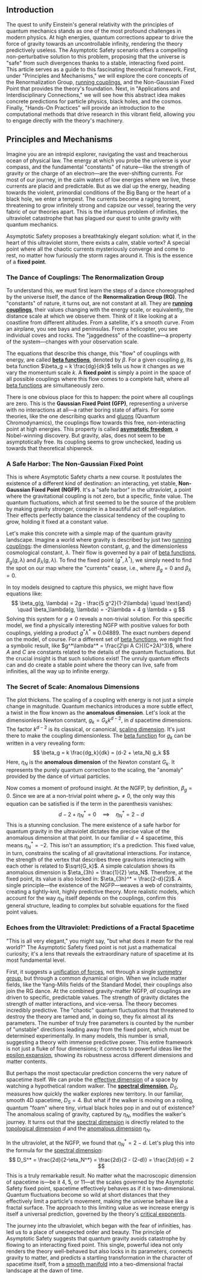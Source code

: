 ## Introduction
The quest to unify Einstein's general relativity with the principles of quantum mechanics stands as one of the most profound challenges in modern physics. At high energies, quantum corrections appear to drive the force of gravity towards an uncontrollable infinity, rendering the theory predictively useless. The Asymptotic Safety scenario offers a compelling non-perturbative solution to this problem, proposing that the universe is "safe" from such divergences thanks to a stable, interacting fixed point. This article serves as a guide to this fascinating theoretical framework. First, under "Principles and Mechanisms," we will explore the core concepts of the Renormalization Group, [running couplings](@article_id:143778), and the Non-Gaussian Fixed Point that provides the theory's foundation. Next, in "Applications and Interdisciplinary Connections," we will see how this abstract idea makes concrete predictions for particle physics, black holes, and the cosmos. Finally, "Hands-On Practices" will provide an introduction to the computational methods that drive research in this vibrant field, allowing you to engage directly with the theory's machinery.

## Principles and Mechanisms

Imagine you are an intrepid explorer, navigating the vast and treacherous ocean of physical law. The energy at which you probe the universe is your compass, and the fundamental "constants" of nature—like the strength of gravity or the charge of an electron—are the ever-shifting currents. For most of our journey, in the calm waters of low energies where we live, these currents are placid and predictable. But as we dial up the energy, heading towards the violent, primordial conditions of the Big Bang or the heart of a black hole, we enter a tempest. The currents become a raging torrent, threatening to grow infinitely strong and capsize our vessel, tearing the very fabric of our theories apart. This is the infamous problem of infinities, the ultraviolet catastrophe that has plagued our quest to unite gravity with quantum mechanics.

Asymptotic Safety proposes a breathtakingly elegant solution: what if, in the heart of this ultraviolet storm, there exists a calm, stable vortex? A special point where all the chaotic currents mysteriously converge and come to rest, no matter how furiously the storm rages around it. This is the essence of a **fixed point**.

### The Dance of Couplings: The Renormalization Group

To understand this, we must first learn the steps of a dance choreographed by the universe itself, the dance of the **Renormalization Group (RG)**. The "constants" of nature, it turns out, are not constant at all. They are **[running couplings](@article_id:143778)**, their values changing with the energy scale, or equivalently, the distance scale at which we observe them. Think of it like looking at a coastline from different altitudes. From a satellite, it's a smooth curve. From an airplane, you see bays and peninsulas. From a helicopter, you see individual coves and rocks. The "jaggedness" of the coastline—a property of the system—changes with your observation scale.

The equations that describe this change, this "flow" of couplings with energy, are called **[beta functions](@article_id:202210)**, denoted by $\beta$. For a given coupling $g$, its beta function $\beta_g = k \frac{dg}{dk}$ tells us how it changes as we vary the momentum scale $k$. A **fixed point** is simply a point in the space of all possible couplings where this flow comes to a complete halt, where all [beta functions](@article_id:202210) are simultaneously zero.

There is one obvious place for this to happen: the point where all couplings are zero. This is the **Gaussian Fixed Point (GFP)**, representing a universe with no interactions at all—a rather boring state of affairs. For some theories, like the one describing quarks and [gluons](@article_id:151233) (Quantum Chromodynamics), the couplings flow towards this free, non-interacting point at high energies. This property is called **[asymptotic freedom](@article_id:142618)**, a Nobel-winning discovery. But gravity, alas, does not seem to be asymptotically free. Its coupling seems to grow unchecked, leading us towards that theoretical shipwreck.

### A Safe Harbor: The Non-Gaussian Fixed Point

This is where Asymptotic Safety charts a new course. It postulates the existence of a different kind of destination: an interacting, yet stable, **Non-Gaussian Fixed Point (NGFP)**. It's a "safe harbor" in the ultraviolet, a point where the gravitational coupling is not zero, but a specific, finite value. The quantum fluctuations, which at first seemed to be the source of the problem by making gravity stronger, conspire in a beautiful act of self-regulation. Their effects perfectly balance the classical tendency of the coupling to grow, holding it fixed at a constant value.

Let's make this concrete with a simple map of the quantum gravity landscape. Imagine a world where gravity is described by just two [running couplings](@article_id:143778): the dimensionless Newton constant, $g$, and the dimensionless cosmological constant, $\lambda$. Their flow is governed by a pair of [beta functions](@article_id:202210), $\beta_g(g, \lambda)$ and $\beta_\lambda(g, \lambda)$. To find the fixed point $(g^*, \lambda^*)$, we simply need to find the spot on our map where the "currents" cease, i.e., where $\beta_g = 0$ and $\beta_\lambda = 0$.

In toy models designed to capture this physics, we might have flow equations like:
$$ \beta_g(g, \lambda) = 2g - \frac{5 g^2}{1-2\lambda} \quad \text{and} \quad \beta_\lambda(g, \lambda) = -2\lambda + 4 g \lambda + g $$
Solving this system for $g \neq 0$ reveals a non-trivial solution. For this specific model, we find a physically interesting NGFP with positive values for both couplings, yielding a product $g^* \lambda^* \approx 0.04889$. The exact numbers depend on the model, of course. For a different set of [beta functions](@article_id:202210), we might find a symbolic result, like $g^*\lambda^* = \frac{2\pi A C}{(C+2A)^3}$, where $A$ and $C$ are constants related to the details of the quantum fluctuations. But the crucial insight is that such solutions exist! The unruly quantum effects can and do create a stable point where the theory can live, safe from infinities, all the way up to infinite energy.

### The Secret of Scale: Anomalous Dimensions

The plot thickens. The scaling of a coupling with energy is not just a simple change in magnitude. Quantum mechanics introduces a more subtle effect, a twist in the flow known as the **anomalous dimension**. Let's look at the dimensionless Newton constant, $g_k = G_k k^{d-2}$, in $d$ spacetime dimensions. The factor $k^{d-2}$ is its classical, or canonical, [scaling dimension](@article_id:145021). It's just there to make the coupling dimensionless. The [beta function](@article_id:143265) for $g_k$ can be written in a very revealing form:
$$ \beta_g = k \frac{dg_k}{dk} = (d-2 + \eta_N) g_k $$
Here, $\eta_N$ is the **anomalous dimension** of the Newton constant $G_k$. It represents the purely quantum correction to the scaling, the "anomaly" provided by the dance of virtual particles.

Now comes a moment of profound insight. At the NGFP, by definition, $\beta_g = 0$. Since we are at a non-trivial point where $g_* \neq 0$, the only way this equation can be satisfied is if the term in the parenthesis vanishes:
$$ d-2 + \eta_N^* = 0 \quad \implies \quad \eta_N^* = 2-d $$
This is a stunning conclusion. The mere existence of a safe harbor for quantum gravity in the ultraviolet dictates the precise value of the anomalous dimension at that point. In our familiar $d=4$ spacetime, this means $\eta_N^* = -2$. This isn't an assumption; it's a prediction. This fixed value, in turn, constrains the scaling of all gravitational interactions. For instance, the strength of the vertex that describes three gravitons interacting with each other is related to $\sqrt{G_k}$. A simple calculation shows its anomalous dimension is $\eta_{3h} = \frac{1}{2} \eta_N$. Therefore, at the fixed point, its value is also locked in: $\eta_{3h}^* = \frac{2-d}{2}$. A single principle—the existence of the NGFP—weaves a web of constraints, creating a tightly-knit, highly predictive theory. More realistic models, which account for the way $\eta_N$ itself depends on the couplings, confirm this general structure, leading to complex but solvable equations for the fixed point values.

### Echoes from the Ultraviolet: Predictions of a Fractal Spacetime

"This is all very elegant," you might say, "but what does it *mean* for the real world?" The Asymptotic Safety fixed point is not just a mathematical curiosity; it's a lens that reveals the extraordinary nature of spacetime at its most fundamental level.

First, it suggests a [unification of forces](@article_id:158295), not through a single [symmetry group](@article_id:138068), but through a common dynamical origin. When we include matter fields, like the Yang-Mills fields of the Standard Model, their couplings also join the RG dance. At the combined gravity-matter NGFP, *all* couplings are driven to specific, predictable values. The strength of gravity dictates the strength of matter interactions, and vice-versa. The theory becomes incredibly predictive. The "chaotic" quantum fluctuations that threatened to destroy the theory are tamed and, in doing so, they fix almost all its parameters. The number of truly free parameters is counted by the number of "unstable" directions leading away from the fixed point, which must be determined experimentally. In many models, this number is small, suggesting a theory with immense predictive power. This entire framework is not just a fluke of four dimensions; it connects to powerful ideas like the [epsilon expansion](@article_id:136986), showing its robustness across different dimensions and matter contents.

But perhaps the most spectacular prediction concerns the very nature of spacetime itself. We can probe the [effective dimension](@article_id:146330) of a space by watching a hypothetical random walker. The **[spectral dimension](@article_id:189429)**, $D_S$, measures how quickly the walker explores new territory. In our familiar, smooth 4D spacetime, $D_S = 4$. But what if the walker is moving on a roiling, quantum "foam" where tiny, virtual black holes pop in and out of existence? The anomalous scaling of gravity, captured by $\eta_N$, modifies the walker's journey. It turns out that the [spectral dimension](@article_id:189429) is directly related to the [topological dimension](@article_id:150905) $d$ and the [anomalous dimension](@article_id:147180) $\eta_N$.

In the ultraviolet, at the NGFP, we found that $\eta_N^* = 2-d$. Let's plug this into the formula for the [spectral dimension](@article_id:189429):
$$ D_S^* = \frac{2d}{2-\eta_N^*} = \frac{2d}{2 - (2-d)} = \frac{2d}{d} = 2 $$
This is a truly remarkable result. No matter what the macroscopic dimension of spacetime is—be it 4, 5, or 11—at the scales governed by the Asymptotic Safety fixed point, spacetime effectively behaves as if it is two-dimensional. Quantum fluctuations become so wild at short distances that they effectively limit a particle's movement, making the universe behave like a fractal surface. The approach to this limiting value as we increase energy is itself a universal prediction, governed by the theory's [critical exponents](@article_id:141577).

The journey into the ultraviolet, which began with the fear of infinities, has led us to a place of unexpected order and beauty. The principle of Asymptotic Safety suggests that quantum gravity avoids catastrophe by flowing to an interacting fixed point. This single, powerful idea not only renders the theory well-behaved but also locks in its parameters, connects gravity to matter, and predicts a startling transformation in the character of spacetime itself, from a [smooth manifold](@article_id:156070) into a two-dimensional fractal landscape at the dawn of time.